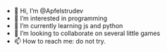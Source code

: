 - 👋 Hi, I’m @Apfelstrudev
- 👀 I’m interested in programming
- 🌱 I’m currently learning js and python
- 💞️ I’m looking to collaborate on several little games
- 📫 How to reach me: do not try.

